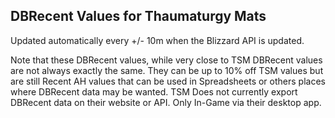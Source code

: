 ## DBRecent Values for Thaumaturgy Mats
Updated automatically every +/- 10m when the Blizzard API is updated.

Note that these DBRecent values, while very close to TSM DBRecent values are not always exactly the same.
They can be up to 10% off TSM values but are still Recent AH values that can be used in Spreadsheets or others places where DBRecent data may be wanted.
TSM Does not currently export DBRecent data on their website or API. Only In-Game via their desktop app.
